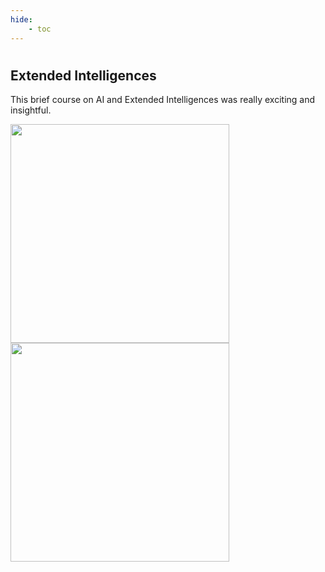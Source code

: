 ```yaml
---
hide:
    - toc
---
```

#
## Extended Intelligences

This brief course on AI and Extended Intelligences was really exciting and insightful.

<img src="https://antonioheinemann.github.io/MDEF/images/ai-weaksignals.jpg" width="350" />

<img src="https://antonioheinemann.github.io/MDEF/images/ai-bus.jpg" width="350" />
